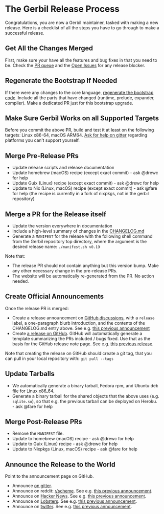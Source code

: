 # The Gerbil Release Process

Congratulations, you are now a Gerbil maintainer,
tasked with making a new release.
Here is a checklist of all the steps you have to go through
to make a successful release.

## Get All the Changes Merged
First, make sure your have all the features and bug fixes in that you need to be.
Check the [PR queue](https://github.com/mighty-gerbils/gerbil/pulls) and the
[Open Issues](https://github.com/mighty-gerbils/gerbil/issues) for any release blocker.

## Regenerate the Bootstrap If Needed
If there were any changes to the core language, [regenerate the bootstrap code](bootstrap).
Include all the parts that have changed (runtime, prelude, expander, compiler).
Make a dedicated PR just for this bootstrap upgrade.

## Make Sure Gerbil Works on all Supported Targets
Before you commit the above PR, build and test it at least on the following targets:
Linux x86-64, macOS ARM64.
[Ask for help on gitter](https://app.element.io/#/room/#gerbil-scheme_community:gitter.im)
regarding platforms you can't support yourself.

## Merge Pre-Release PRs
- Update release scripts and release documentation
- Update homebrew (macOS) recipe (except exact commit) - ask @drewc for help
- Update Guix (Linux) recipe (except exact commit) - ask @drewc for help
- Update to Nix (Linux, macOS) recipe (except exact commit) - ask @fare for help
  (the recipe is currently in a fork of nixpkgs, not in the gerbil repository)

## Merge a PR for the Release itself
- Update the version everywhere in documentation
- Include a high-level summary of changes in the
  [CHANGELOG.md](https://github.com/mighty-gerbils/gerbil/blob/master/CHANGELOG.md)
- Generate a `MANIFEST` for the release with the following shell command
  from the Gerbil repository top directory,
  where the argument is the desired release name:
  `./manifest.sh v0.19`

Note that:
- The release PR should not contain anything but this version bump.
  Make any other necessary change in the pre-release PRs.
- The website will be automatically re-generated from the PR. No action needed.

## Create Official Announcements
Once the release PR is merged:
- Create a release announcement on
  [GitHub discussions](https://github.com/mighty-gerbils/gerbil/discussions),
  with a `release` label, a one-paragraph blurb introduction,
  and the contents of the CHANGELOG.md entry above.
  See e.g. [this previous announcement](https://github.com/mighty-gerbils/gerbil/discussions/1009)
- Create [a release on GitHub](https://github.com/mighty-gerbils/gerbil/releases).
  GitHub will automatically generate a template summarizing the PRs included / bugs fixed.
  Use that as the basis for the GitHub release note page.
  See e.g. [this previous release](https://github.com/mighty-gerbils/gerbil/releases/tag/v0.18).

Note that creating the release on GitHub should create a git tag,
that you can pull in your local repository with: `git pull --tags`

## Update Tarballs
- We automatically generate a binary tarball, Fedora rpm, and Ubuntu deb file for Linux x86_64.
- Generate a binary tarball for the shared objects that the above uses (e.g. `sqlite.so`),
  so that e.g. the previous tarball can be deployed on Heroku. - ask @fare for help

## Merge Post-Release PRs
- Remove the `MANIFEST` file.
- Update to homebrew (macOS) recipe - ask @drewc for help
- Update to Guix (Linux) recipe - ask @drewc for help
- Update to Nixpkgs (Linux, macOS) recipe - ask @fare for help

## Announce the Release to the World
Point to the announcement page on GitHub.
- Announce [on gitter](https://app.element.io/#/room/#gerbil-scheme_community:gitter.im).
- Announce on reddit: [r/scheme](https://www.reddit.com/r/scheme/).
  See e.g. [this previous announcement](https://www.reddit.com/r/scheme/comments/18buf4g/gerbil_v0181_nimzolarsen_released/).
- Announce on [Hacker News](https://news.ycombinator.com/).
  See e.g. [this previous announcement](https://news.ycombinator.com/item?id=38540155).
- Announce on [Lobsters](https://lobste.rs/).
  See e.g. [this previous announcement](https://lobste.rs/s/lydbxm/gerbil_v0_18_1_nimzolarsen_released).
- Announce on [twitter](https://twitter.com).
  See e.g. [this previous announcement](https://twitter.com/Ngnghm/status/1732234985845796879).
